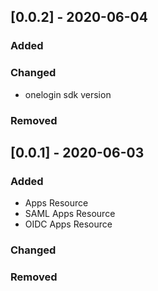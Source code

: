 ## [0.0.2] - 2020-06-04
### Added

### Changed
- onelogin sdk version

### Removed

## [0.0.1] - 2020-06-03
### Added
- Apps Resource
- SAML Apps Resource
- OIDC Apps Resource

### Changed


### Removed
